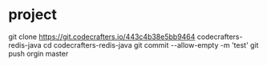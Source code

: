 # project
git clone https://git.codecrafters.io/443c4b38e5bb9464 codecrafters-redis-java
cd codecrafters-redis-java
git commit --allow-empty -m 'test'
git push orgin master
